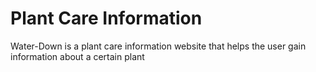 # Plant Care Information

Water-Down is a plant care information website that helps the user gain information about a certain plant

